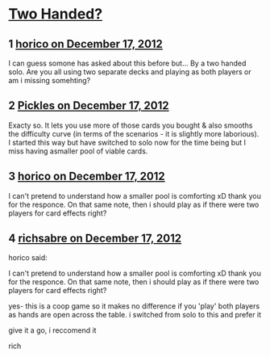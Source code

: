 # [Two Handed?](https://community.fantasyflightgames.com/topic/75774-two-handed/)

## 1 [horico on December 17, 2012](https://community.fantasyflightgames.com/topic/75774-two-handed/?do=findComment&comment=735414)

I can guess somone has asked about this before but…
By a two handed solo. Are you all using two separate decks and playing as both players or am i missing somehting?

## 2 [Pickles on December 17, 2012](https://community.fantasyflightgames.com/topic/75774-two-handed/?do=findComment&comment=735421)

Exacty so. It lets you use more of those cards you bought & also smooths the difficulty curve (in terms of the scenarios - it is slightly more laborious). I started this way but have switched to solo now for the time being but I miss having asmaller pool of viable cards.

## 3 [horico on December 17, 2012](https://community.fantasyflightgames.com/topic/75774-two-handed/?do=findComment&comment=735435)

I can't pretend to understand how a smaller pool is comforting xD thank you for the responce.
On that same note, then i should play as if there were two players for card effects right?
 

## 4 [richsabre on December 17, 2012](https://community.fantasyflightgames.com/topic/75774-two-handed/?do=findComment&comment=735443)

horico said:

I can't pretend to understand how a smaller pool is comforting xD thank you for the responce.
On that same note, then i should play as if there were two players for card effects right?
 



yes- this is a coop game so it makes no difference if you 'play' both players as hands are open across the table. i switched from solo to this and prefer it

give it a go, i reccomend it

rich

